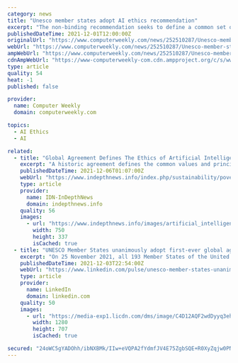 ```yaml
---
category: news
title: "Unesco member states adopt AI ethics recommendation"
excerpt: "The non-binding recommendation seeks to define a common set of values and principles to guide the development of ethical AI globally"
publishedDateTime: 2021-12-01T12:00:00Z
originalUrl: "https://www.computerweekly.com/news/252510287/Unesco-member-states-adopt-AI-ethics-recommendation"
webUrl: "https://www.computerweekly.com/news/252510287/Unesco-member-states-adopt-AI-ethics-recommendation"
ampWebUrl: "https://www.computerweekly.com/news/252510287/Unesco-member-states-adopt-AI-ethics-recommendation?amp=1"
cdnAmpWebUrl: "https://www-computerweekly-com.cdn.ampproject.org/c/s/www.computerweekly.com/news/252510287/Unesco-member-states-adopt-AI-ethics-recommendation?amp=1"
type: article
quality: 54
heat: -1
published: false

provider:
  name: Computer Weekly
  domain: computerweekly.com

topics:
  - AI Ethics
  - AI

related:
  - title: "Global Agreement Defines The Ethics of Artificial Intelligence"
    excerpt: "A historic agreement defines the common values and principles needed to ensure the healthy development of Artificial Intelligence (AI). All the member states of the UN Educational, Scientific and Cultural Organization ( UNESCO) have signed the agreement."
    publishedDateTime: 2021-12-06T01:07:00Z
    webUrl: "https://www.indepthnews.info/index.php/sustainability/poverty/4916-global-agreement-defines-the-ethics-of-artificial-intelligence"
    type: article
    provider:
      name: IDN-InDepthNews
      domain: indepthnews.info
    quality: 56
    images:
      - url: "https://www.indepthnews.info/images/artificial_intelligence.jpg"
        width: 750
        height: 337
        isCached: true
  - title: "UNESCO Member States unanimously adopt first-ever global agreement on AI ethics"
    excerpt: "On 25 November 2021, all 193 Member States of the United Nations Educational, Scientific and Cultural Organisation (UNESCO) unanimously agreed to a Recommendation on the Ethics of Artificial Intelligence. To quote the UNESCO headline, this is \"the first ..."
    publishedDateTime: 2021-12-03T22:54:00Z
    webUrl: "https://www.linkedin.com/pulse/unesco-member-states-unanimously-adopt-first-ever-global-mark-lewis"
    type: article
    provider:
      name: LinkedIn
      domain: linkedin.com
    quality: 50
    images:
      - url: "https://media-exp1.licdn.com/dms/image/C4D12AQF2wdDyyq3ehQ/article-cover_image-shrink_720_1280/0/1638557356991?e=1644451200&v=beta&t=6wLzP6qyjXz8z0MKB3X4c_0elLhFt-lohxTV3M-wZwE"
        width: 1280
        height: 707
        isCached: true

secured: "24oWC5gYADOhh/ibNXBMk/IIw+eVQPA2fYdmfJV4E75ZgbSQE+R0XyZqjw0PNNTq8SWIyQYZ56OXBGa5tl4KFTr9bN4VXcrOR79PgKpgrLdr/G3iMB5LuONIu3+HUnJxwSGqorgPbPKdhFcdRlC/Cfwk5rlRbx4FpsG59OrXV4UMov+2OdRH+aoPqb4QmnNd6mn/iJMifdwtmh+Ehe1lJ73dyMqKYEuftIH5/0W7EL9O01TSWZ/wFY1yBr884XjalWSnKFh9re8GCS36ES1tPhPbIJRqZlX30oOWrxndZ/OFOVnLo1SrdrsbBPWX8h46h9RRHz1q0y5caUlpvXS1jI87Jfi2fDe7aSEDyFPinsc=;nDyguRL9fHvblzF6Qb+8XQ=="
---
```


